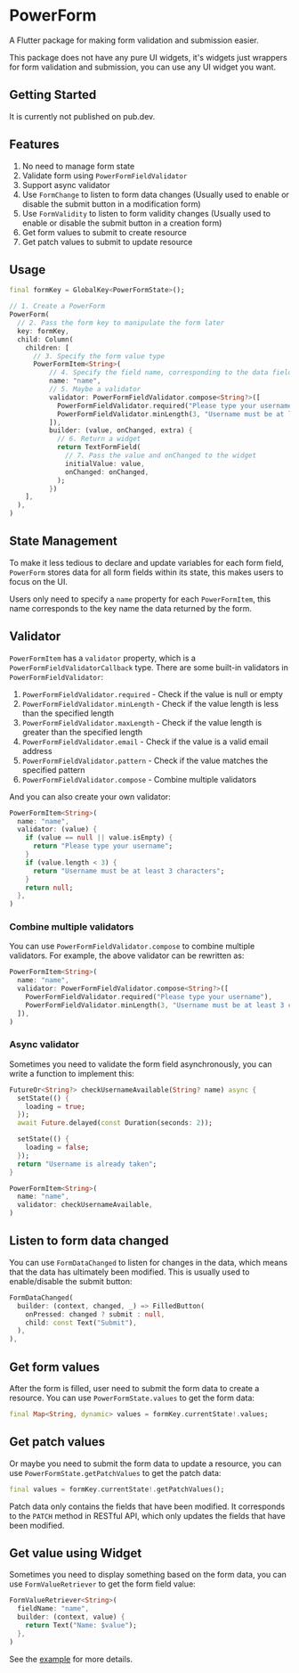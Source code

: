 # PowerForm

A Flutter package for making form validation and submission easier.

This package does not have any pure UI widgets, it's widgets just wrappers for form validation and submission, you can use any UI widget you want.

## Getting Started

It is currently not published on pub.dev.

## Features

1. No need to manage form state
2. Validate form using `PowerFormFieldValidator`
3. Support async validator
4. Use `FormChange` to listen to form data changes (Usually used to enable or disable the submit button in a modification form)
5. Use `FormValidity` to listen to form validity changes (Usually used to enable or disable the submit button in a creation form)
6. Get form values to submit to create resource
7. Get patch values to submit to update resource

## Usage

```dart
final formKey = GlobalKey<PowerFormState>();

// 1. Create a PowerForm
PowerForm(
  // 2. Pass the form key to manipulate the form later
  key: formKey,
  child: Column(
    children: [
      // 3. Specify the form value type
      PowerFormItem<String>(
          // 4. Specify the field name, corresponding to the data field name
          name: "name",
          // 5. Maybe a validator
          validator: PowerFormFieldValidator.compose<String?>([
            PowerFormFieldValidator.required("Please type your username"),
            PowerFormFieldValidator.minLength(3, "Username must be at least 3 characters"),
          ]),
          builder: (value, onChanged, extra) {
            // 6. Return a widget
            return TextFormField(
              // 7. Pass the value and onChanged to the widget
              initialValue: value,
              onChanged: onChanged,
            );
          })
    ],
  ),
)
```

## State Management

To make it less tedious to declare and update variables for each form field, `PowerForm` stores data for all form fields within its state, this makes users to focus on the UI.

Users only need to specify a `name` property for each `PowerFormItem`, this name corresponds to the key name the data returned by the form.

## Validator

`PowerFormItem` has a `validator` property, which is a `PowerFormFieldValidatorCallback` type. There are some built-in validators in `PowerFormFieldValidator`:

1. `PowerFormFieldValidator.required` - Check if the value is null or empty
2. `PowerFormFieldValidator.minLength` - Check if the value length is less than the specified length
3. `PowerFormFieldValidator.maxLength` - Check if the value length is greater than the specified length
4. `PowerFormFieldValidator.email` - Check if the value is a valid email address
5. `PowerFormFieldValidator.pattern` - Check if the value matches the specified pattern
6. `PowerFormFieldValidator.compose` - Combine multiple validators

And you can also create your own validator:

```dart
PowerFormItem<String>(
  name: "name",
  validator: (value) {
    if (value == null || value.isEmpty) {
      return "Please type your username";
    }
    if (value.length < 3) {
      return "Username must be at least 3 characters";
    }
    return null;
  },
)
```

### Combine multiple validators

You can use `PowerFormFieldValidator.compose` to combine multiple validators. For example, the above validator can be rewritten as:

```dart
PowerFormItem<String>(
  name: "name",
  validator: PowerFormFieldValidator.compose<String?>([
    PowerFormFieldValidator.required("Please type your username"),
    PowerFormFieldValidator.minLength(3, "Username must be at least 3 characters"),
  ]),
)
```

### Async validator

Sometimes you need to validate the form field asynchronously, you can write a function to implement this:

```dart
FutureOr<String?> checkUsernameAvailable(String? name) async {
  setState(() {
    loading = true;
  });
  await Future.delayed(const Duration(seconds: 2));

  setState(() {
    loading = false;
  });
  return "Username is already taken";
}

PowerFormItem<String>(
  name: "name",
  validator: checkUsernameAvailable,
)
```

## Listen to form data changed

You can use `FormDataChanged` to listen for changes in the data, which means that the data has ultimately been modified. This is usually used to enable/disable the submit button:

```dart
FormDataChanged(
  builder: (context, changed, _) => FilledButton(
    onPressed: changed ? submit : null,
    child: const Text("Submit"),
  ),
),
```

## Get form values

After the form is filled, user need to submit the form data to create a resource. You can use `PowerFormState.values` to get the form data:

```dart
final Map<String, dynamic> values = formKey.currentState!.values;
```

## Get patch values

Or maybe you need to submit the form data to update a resource, you can use `PowerFormState.getPatchValues` to get the patch data:

```dart
final values = formKey.currentState!.getPatchValues();
```

Patch data only contains the fields that have been modified. It corresponds to the `PATCH` method in RESTful API, which only updates the fields that have been modified.

## Get value using Widget

Sometimes you need to display something based on the form data, you can use `FormValueRetriever` to get the form field value:

```dart
FormValueRetriever<String>(
  fieldName: "name",
  builder: (context, value) {
    return Text("Name: $value");
  },
)
```

See the [example](./example/lib/get_value_using_widget.dart) for more details.
